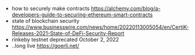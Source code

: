 - how to securely make contracts https://alchemy.com/blog/a-developers-guide-to-securing-ethereum-smart-contracts
- state of blockchain security https://www.businesswire.com/news/home/20220113005054/en/CertiK-Releases-2021-State-of-DeFi-Security-Report
- rinkeby testnet deprecated October 2, 2022
- ..long live https://goerli.net/